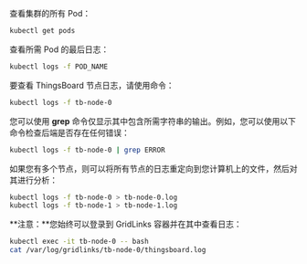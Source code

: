 查看集群的所有 Pod：

```bash
kubectl get pods
```

查看所需 Pod 的最后日志：

```bash
kubectl logs -f POD_NAME
```

要查看 ThingsBoard 节点日志，请使用命令：

```bash
kubectl logs -f tb-node-0
```

您可以使用 **grep** 命令仅显示其中包含所需字符串的输出。例如，您可以使用以下命令检查后端是否存在任何错误：

```bash
kubectl logs -f tb-node-0 | grep ERROR
```

如果您有多个节点，则可以将所有节点的日志重定向到您计算机上的文件，然后对其进行分析：

```bash
kubectl logs -f tb-node-0 > tb-node-0.log
kubectl logs -f tb-node-1 > tb-node-1.log
```


**注意：**您始终可以登录到 GridLinks 容器并在其中查看日志：

```bash
kubectl exec -it tb-node-0 -- bash
cat /var/log/gridlinks/tb-node-0/thingsboard.log
```